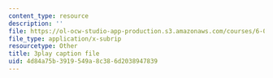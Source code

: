 ```yaml
---
content_type: resource
description: ''
file: https://ol-ocw-studio-app-production.s3.amazonaws.com/courses/6-004-computation-structures-spring-2017/4d84a75b3919549a8c386d2038947839_q38KAGAKORk.vtt
file_type: application/x-subrip
resourcetype: Other
title: 3play caption file
uid: 4d84a75b-3919-549a-8c38-6d2038947839
---
```

